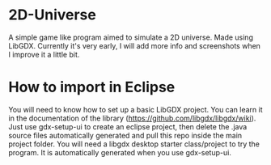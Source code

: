 2D-Universe
===========

A simple game like program aimed to simulate a 2D universe. Made using LibGDX. Currently it's very early, I will add more info and screenshots when I improve it a little bit.

How to import in Eclipse
===========

You will need to know how to set up a basic LibGDX project. You can learn it in the documentation of the library (https://github.com/libgdx/libgdx/wiki).
Just use gdx-setup-ui to create an eclipse project, then delete the .java source files automatically generated and pull this repo inside the main project folder.
You will need a libgdx desktop starter class/project to try the program. It is automatically generated when you use gdx-setup-ui.
